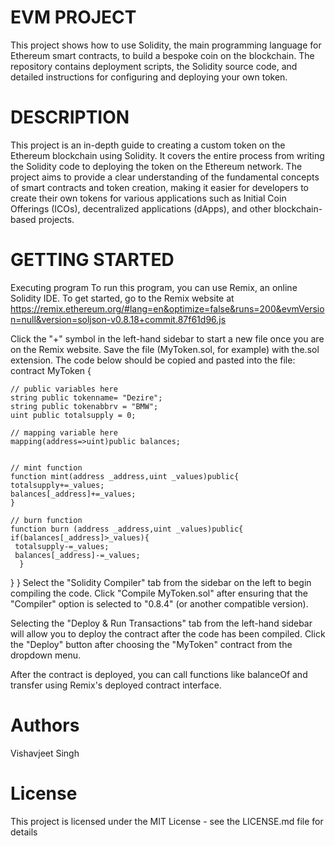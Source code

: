 
# EVM PROJECT
This project shows how to use Solidity, the main programming language for Ethereum smart contracts, to build a bespoke coin on the blockchain. The repository contains deployment scripts, the Solidity source code, and detailed instructions for configuring and deploying your own token.

# DESCRIPTION
This project is an in-depth guide to creating a custom token on the Ethereum blockchain using Solidity. It covers the entire process from writing the Solidity code to deploying the token on the Ethereum network. The project aims to provide a clear understanding of the fundamental concepts of smart contracts and token creation, making it easier for developers to create their own tokens for various applications such as Initial Coin Offerings (ICOs), decentralized applications (dApps), and other blockchain-based projects.

# GETTING STARTED
Executing program To run this program, you can use Remix, an online Solidity IDE. To get started, go to the Remix website at
https://remix.ethereum.org/#lang=en&optimize=false&runs=200&evmVersion=null&version=soljson-v0.8.18+commit.87f61d96.js

Click the "+" symbol in the left-hand sidebar to start a new file once you are on the Remix website. Save the file (MyToken.sol, for example) with the.sol extension. The code below should be copied and pasted into the file:
contract MyToken {
   
    // public variables here
    string public tokenname= "Dezire";
    string public tokenabbrv = "BMW";
    uint public totalsupply = 0;

    // mapping variable here
    mapping(address=>uint)public balances;


    // mint function
    function mint(address _address,uint _values)public{
    totalsupply+=_values;
    balances[_address]+=_values;
    }

    // burn function
    function burn (address _address,uint _values)public{
    if(balances[_address]>_values){
     totalsupply-=_values;
     balances[_address]-=_values;
      }
   }
}
 Select the "Solidity Compiler" tab from the sidebar on the left to begin compiling the code. Click "Compile MyToken.sol" after ensuring that the "Compiler" option is selected to "0.8.4" (or another compatible version).

Selecting the "Deploy & Run Transactions" tab from the left-hand sidebar will allow you to deploy the contract after the code has been compiled. Click the "Deploy" button after choosing the "MyToken" contract from the dropdown menu.

After the contract is deployed, you can call functions like balanceOf and transfer using Remix's deployed contract interface.

# Authors
Vishavjeet Singh

# License
This project is licensed under the MIT License - see the LICENSE.md file for details
